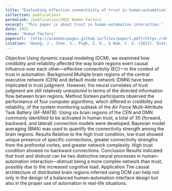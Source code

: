 ```yaml
---
title: "Evaluating effective connectivity of trust in human–automation interaction: A dynamic causal modeling (DCM) study"
collection: publications
permalink: /publication/2022 Human Factors
excerpt: 'This paper is about trust in human-automation interaction.'
date: 2022
venue: 'Human Factors'
paperurl: '[http://academicpages.github.io/files/paper1.pdf](https://doi.org/10.1177/0018720820987443)'
citation: 'Huang, J., Choo, S., Pugh, Z. H., & Nam, C. S. (2022). Evaluating Effective Connectivity of Trust in Human–Automation Interaction: A Dynamic Causal Modeling (DCM) Study. Human Factors, 64(6), 1051-1069. https://doi.org/10.1177/0018720820987443'
---
```


Objective
Using dynamic causal modeling (DCM), we examined how credibility and reliability affected the way brain regions exert causal influence over each other—effective connectivity (EC)—in the context of trust in automation.
Background
Multiple brain regions of the central executive network (CEN) and default mode network (DMN) have been implicated in trust judgment. However, the neural correlates of trust judgment are still relatively unexplored in terms of the directed information flow between brain regions.
Method
Sixteen participants observed the performance of four computer algorithms, which differed in credibility and reliability, of the system monitoring subtask of the Air Force Multi-Attribute Task Battery (AF-MATB). Using six brain regions of the CEN and DMN commonly identified to be activated in human trust, a total of 30 (forward, backward, and lateral) connection models were developed. Bayesian model averaging (BMA) was used to quantify the connectivity strength among the brain regions.
Results
Relative to the high trust condition, low trust showed unique presence of specific connections, greater connectivity strengths from the prefrontal cortex, and greater network complexity. High trust condition showed no backward connections.
Conclusion
Results indicated that trust and distrust can be two distinctive neural processes in human–automation interaction—distrust being a more complex network than trust, possibly due to the increased cognitive load.
Application
The causal architecture of distributed brain regions inferred using DCM can help not only in the design of a balanced human–automation interface design but also in the proper use of automation in real-life situations.
